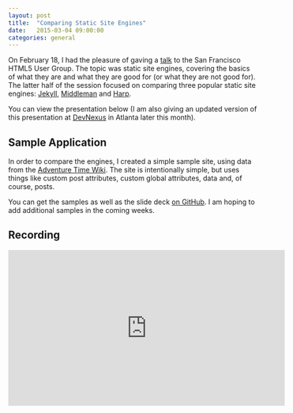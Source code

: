 ```yaml
---
layout: post
title:  "Comparing Static Site Engines"
date:   2015-03-04 09:00:00
categories: general
---
```


On February 18, I had the pleasure of gaving a [talk](http://www.meetup.com/sfhtml5/events/219180801/) to the San Francisco HTML5 User Group. The topic was static site engines, covering the basics of what they are and what they are good for (or what they are not good for). The latter half of the session focused on comparing three popular static site engines: [Jekyll](http://jekyllrb.com/), [Middleman](https://middlemanapp.com/) and [Harp](http://harpjs.com/).

You can view the presentation below (I am also giving an updated version of this presentation at [DevNexus](https://www.devnexus.com/s/index) in Atlanta later this month).

## Sample Application

In order to compare the engines, I created a simple sample site, using data from the [Adventure Time Wiki](http://adventuretime.wikia.com/wiki/Adventure_Time_with_Finn_and_Jake_Wiki). The site is intentionally simple, but uses things like custom post attributes, custom global attributes, data and, of course, posts.

You can get the samples as well as the slide deck [on GitHub](https://github.com/remotesynth/Static-Site-Samples). I am hoping to add additional samples in the coming weeks.

## Recording

<iframe width="560" height="315" src="https://www.youtube.com/embed/R-fJWOO1bjE" frameborder="0" allowfullscreen></iframe>